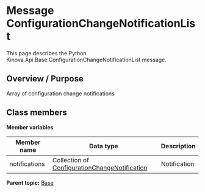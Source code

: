 # Message ConfigurationChangeNotificationList

This page describes the Python Kinova.Api.Base.ConfigurationChangeNotificationList message.

## Overview / Purpose

Array of configuration change notifications

## Class members

 **Member variables** 

|Member name|Data type|Description|
|-----------|---------|-----------|
|notifications|Collection of [ConfigurationChangeNotification](msg_Base_ConfigurationChangeNotification.md#)|Notification|

**Parent topic:** [Base](../references/summary_Base.md)

